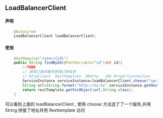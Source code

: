 ## LoadBalancerClient

#### 声明

```java
    @Autowired
    LoadBalancerClient loadBalancerClient;
```

#### 使用

```java
    @GetMapping("/user/{id}")
    public String findById(@PathVariable("id")int id){
        //TODO
        // 调用订单的服务获得订单信息
        // HttpClient  RestTemplate  OkHttp   JDK HttpUrlConnection
       	ServiceInstance serviceInstance=loadBalancerClient.choose("spring-cloud-order-service");
        String url=String.format("http://%s:%s",serviceInstance.getHost(),serviceInstance.getPort()+"/orders");
        return restTemplate.getForObject(url,String.class);
    }

```

可以看到上面的 loadBalancerClient , 使用 choose 方法选了了一个服务,并用 String 拼接了地址并用 Resttemplate 访问